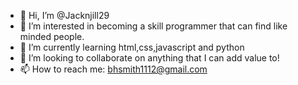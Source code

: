 - 👋 Hi, I’m @Jacknjill29
- 👀 I’m interested in becoming a skill programmer that can find like minded people.
- 🌱 I’m currently learning html,css,javascript and python
- 💞️ I’m looking to collaborate on anything that I can add value to!
- 📫 How to reach me: bhsmith1112@gmail.com

<!---
Jacknjill29/Jacknjill29 is a ✨ special ✨ repository because its `README.md` (this file) appears on your GitHub profile.
You can click the Preview link to take a look at your changes.
--->

